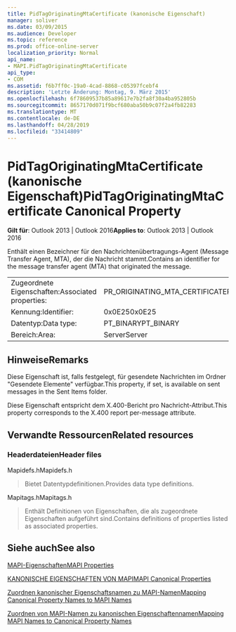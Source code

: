 ```yaml
---
title: PidTagOriginatingMtaCertificate (kanonische Eigenschaft)
manager: soliver
ms.date: 03/09/2015
ms.audience: Developer
ms.topic: reference
ms.prod: office-online-server
localization_priority: Normal
api_name:
- MAPI.PidTagOriginatingMtaCertificate
api_type:
- COM
ms.assetid: f6b7ff0c-19a0-4cad-8868-c05397fcebf4
description: 'Letzte Änderung: Montag, 9. März 2015'
ms.openlocfilehash: 6f78609537b85a89617e7b2fa8f30a4ba952805b
ms.sourcegitcommit: 8657170d071f9bcf680aba50b9c07f2a4fb82283
ms.translationtype: MT
ms.contentlocale: de-DE
ms.lasthandoff: 04/28/2019
ms.locfileid: "33414809"
---
```

# <a name="pidtagoriginatingmtacertificate-canonical-property"></a><span data-ttu-id="a5e8f-103">PidTagOriginatingMtaCertificate (kanonische Eigenschaft)</span><span class="sxs-lookup"><span data-stu-id="a5e8f-103">PidTagOriginatingMtaCertificate Canonical Property</span></span>

  
  
<span data-ttu-id="a5e8f-104">**Gilt für**: Outlook 2013 | Outlook 2016</span><span class="sxs-lookup"><span data-stu-id="a5e8f-104">**Applies to**: Outlook 2013 | Outlook 2016</span></span> 
  
<span data-ttu-id="a5e8f-105">Enthält einen Bezeichner für den Nachrichtenübertragungs-Agent (Message Transfer Agent, MTA), der die Nachricht stammt.</span><span class="sxs-lookup"><span data-stu-id="a5e8f-105">Contains an identifier for the message transfer agent (MTA) that originated the message.</span></span>
  
|||
|:-----|:-----|
|<span data-ttu-id="a5e8f-106">Zugeordnete Eigenschaften:</span><span class="sxs-lookup"><span data-stu-id="a5e8f-106">Associated properties:</span></span>  <br/> |<span data-ttu-id="a5e8f-107">PR_ORIGINATING_MTA_CERTIFICATE</span><span class="sxs-lookup"><span data-stu-id="a5e8f-107">PR_ORIGINATING_MTA_CERTIFICATE</span></span>  <br/> |
|<span data-ttu-id="a5e8f-108">Kennung:</span><span class="sxs-lookup"><span data-stu-id="a5e8f-108">Identifier:</span></span>  <br/> |<span data-ttu-id="a5e8f-109">0x0E25</span><span class="sxs-lookup"><span data-stu-id="a5e8f-109">0x0E25</span></span>  <br/> |
|<span data-ttu-id="a5e8f-110">Datentyp:</span><span class="sxs-lookup"><span data-stu-id="a5e8f-110">Data type:</span></span>  <br/> |<span data-ttu-id="a5e8f-111">PT_BINARY</span><span class="sxs-lookup"><span data-stu-id="a5e8f-111">PT_BINARY</span></span>  <br/> |
|<span data-ttu-id="a5e8f-112">Bereich:</span><span class="sxs-lookup"><span data-stu-id="a5e8f-112">Area:</span></span>  <br/> |<span data-ttu-id="a5e8f-113">Server</span><span class="sxs-lookup"><span data-stu-id="a5e8f-113">Server</span></span>  <br/> |
   
## <a name="remarks"></a><span data-ttu-id="a5e8f-114">Hinweise</span><span class="sxs-lookup"><span data-stu-id="a5e8f-114">Remarks</span></span>

<span data-ttu-id="a5e8f-115">Diese Eigenschaft ist, falls festgelegt, für gesendete Nachrichten im Ordner "Gesendete Elemente" verfügbar.</span><span class="sxs-lookup"><span data-stu-id="a5e8f-115">This property, if set, is available on sent messages in the Sent Items folder.</span></span>
  
<span data-ttu-id="a5e8f-116">Diese Eigenschaft entspricht dem X.400-Bericht pro Nachricht-Attribut.</span><span class="sxs-lookup"><span data-stu-id="a5e8f-116">This property corresponds to the X.400 report per-message attribute.</span></span>
  
## <a name="related-resources"></a><span data-ttu-id="a5e8f-117">Verwandte Ressourcen</span><span class="sxs-lookup"><span data-stu-id="a5e8f-117">Related resources</span></span>

### <a name="header-files"></a><span data-ttu-id="a5e8f-118">Headerdateien</span><span class="sxs-lookup"><span data-stu-id="a5e8f-118">Header files</span></span>

<span data-ttu-id="a5e8f-119">Mapidefs.h</span><span class="sxs-lookup"><span data-stu-id="a5e8f-119">Mapidefs.h</span></span>
  
> <span data-ttu-id="a5e8f-120">Bietet Datentypdefinitionen.</span><span class="sxs-lookup"><span data-stu-id="a5e8f-120">Provides data type definitions.</span></span>
    
<span data-ttu-id="a5e8f-121">Mapitags.h</span><span class="sxs-lookup"><span data-stu-id="a5e8f-121">Mapitags.h</span></span>
  
> <span data-ttu-id="a5e8f-122">Enthält Definitionen von Eigenschaften, die als zugeordnete Eigenschaften aufgeführt sind.</span><span class="sxs-lookup"><span data-stu-id="a5e8f-122">Contains definitions of properties listed as associated properties.</span></span>
    
## <a name="see-also"></a><span data-ttu-id="a5e8f-123">Siehe auch</span><span class="sxs-lookup"><span data-stu-id="a5e8f-123">See also</span></span>



[<span data-ttu-id="a5e8f-124">MAPI-Eigenschaften</span><span class="sxs-lookup"><span data-stu-id="a5e8f-124">MAPI Properties</span></span>](mapi-properties.md)
  
[<span data-ttu-id="a5e8f-125">KANONISCHE EIGENSCHAFTEN VON MAPI</span><span class="sxs-lookup"><span data-stu-id="a5e8f-125">MAPI Canonical Properties</span></span>](mapi-canonical-properties.md)
  
[<span data-ttu-id="a5e8f-126">Zuordnen kanonischer Eigenschaftsnamen zu MAPI-Namen</span><span class="sxs-lookup"><span data-stu-id="a5e8f-126">Mapping Canonical Property Names to MAPI Names</span></span>](mapping-canonical-property-names-to-mapi-names.md)
  
[<span data-ttu-id="a5e8f-127">Zuordnen von MAPI-Namen zu kanonischen Eigenschaftennamen</span><span class="sxs-lookup"><span data-stu-id="a5e8f-127">Mapping MAPI Names to Canonical Property Names</span></span>](mapping-mapi-names-to-canonical-property-names.md)


